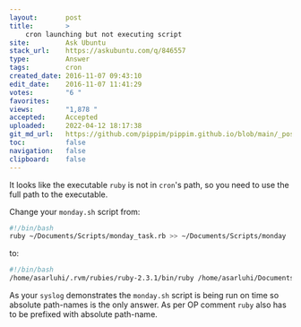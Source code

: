 ```yaml
---
layout:       post
title:        >
    cron launching but not executing script
site:         Ask Ubuntu
stack_url:    https://askubuntu.com/q/846557
type:         Answer
tags:         cron
created_date: 2016-11-07 09:43:10
edit_date:    2016-11-07 11:41:29
votes:        "6 "
favorites:    
views:        "1,878 "
accepted:     Accepted
uploaded:     2022-04-12 18:17:38
git_md_url:   https://github.com/pippim/pippim.github.io/blob/main/_posts/2016/2016-11-07-cron-launching-but-not-executing-script.md
toc:          false
navigation:   false
clipboard:    false
---
```


It looks like the executable `ruby` is not in `cron`'s path, so you need to use the full path to the executable.

Change your `monday.sh` script from:

``` bash
#!/bin/bash
ruby ~/Documents/Scripts/monday_task.rb >> ~/Documents/Scripts/monday
```

to:

``` bash
#!/bin/bash
/home/asarluhi/.rvm/rubies/ruby-2.3.1/bin/ruby /home/asarluhi/Documents/Scripts/monday_task.rb >> /home/asarluhi/Documents/Scripts/monday
```

As your `syslog` demonstrates the `monday.sh` script is being run on time so absolute path-names is the only answer. As per OP comment `ruby` also has to be prefixed with absolute path-name.
